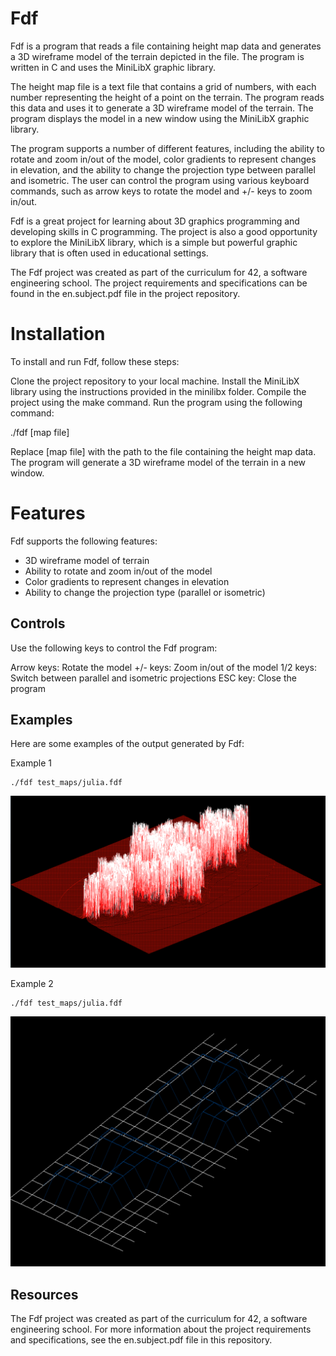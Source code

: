 # Fdf
Fdf is a program that reads a file containing height map data and generates a 3D wireframe model of the terrain depicted in the file. The program is written in C and uses the MiniLibX graphic library.

The height map file is a text file that contains a grid of numbers, with each number representing the height of a point on the terrain. The program reads this data and uses it to generate a 3D wireframe model of the terrain. The program displays the model in a new window using the MiniLibX graphic library.

The program supports a number of different features, including the ability to rotate and zoom in/out of the model, color gradients to represent changes in elevation, and the ability to change the projection type between parallel and isometric. The user can control the program using various keyboard commands, such as arrow keys to rotate the model and +/- keys to zoom in/out.

Fdf is a great project for learning about 3D graphics programming and developing skills in C programming. The project is also a good opportunity to explore the MiniLibX library, which is a simple but powerful graphic library that is often used in educational settings.

The Fdf project was created as part of the curriculum for 42, a software engineering school. The project requirements and specifications can be found in the en.subject.pdf file in the project repository.

# Installation
To install and run Fdf, follow these steps:

Clone the project repository to your local machine.
Install the MiniLibX library using the instructions provided in the minilibx folder.
Compile the project using the make command.
Run the program using the following command:

./fdf [map file]

Replace [map file] with the path to the file containing the height map data. The program will generate a 3D wireframe model of the terrain in a new window.

# Features
Fdf supports the following features:

- 3D wireframe model of terrain
- Ability to rotate and zoom in/out of the model
- Color gradients to represent changes in elevation
- Ability to change the projection type (parallel or isometric)

## Controls
Use the following keys to control the Fdf program:

Arrow keys: Rotate the model
+/- keys: Zoom in/out of the model
1/2 keys: Switch between parallel and isometric projections
ESC key: Close the program

## Examples
Here are some examples of the output generated by Fdf:

Example 1
``` 
./fdf test_maps/julia.fdf
```
![](https://github.com/sametyldrmm/Fdf-Ecole42/blob/master/images/FDF1.png)

Example 2
``` 
./fdf test_maps/julia.fdf
```
![](https://github.com/sametyldrmm/Fdf-Ecole42/blob/master/images/FDF2.png)


## Resources
The Fdf project was created as part of the curriculum for 42, a software engineering school. For more information about the project requirements and specifications, see the en.subject.pdf file in this repository.
